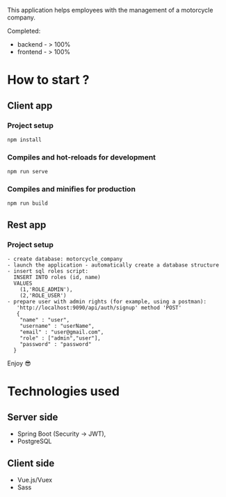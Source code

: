 This application helps employees with the management of a motorcycle company.

Completed:
- backend - > 100%
- frontend - > 100%

# How to start ?

## Client app

### Project setup
```
npm install
```

### Compiles and hot-reloads for development
```
npm run serve
```

### Compiles and minifies for production
```
npm run build
```

## Rest app

### Project setup
```
- create database: motorcycle_company
- launch the application - automatically create a database structure
- insert sql roles script:
  INSERT INTO roles (id, name)
  VALUES
    (1,'ROLE_ADMIN'),
    (2,'ROLE_USER')
- prepare user with admin rights (for example, using a postman):
   'http://localhost:9090/api/auth/signup' method 'POST'
   {
    "name" : "user",
    "username" : "userName",
    "email" : "user@gmail.com",
    "role" : ["admin","user"],
    "password" : "password"
  }

```
Enjoy 😎

# Technologies used

## Server side

- Spring Boot (Security -> JWT),
- PostgreSQL


## Client side

- Vue.js/Vuex
- Sass

